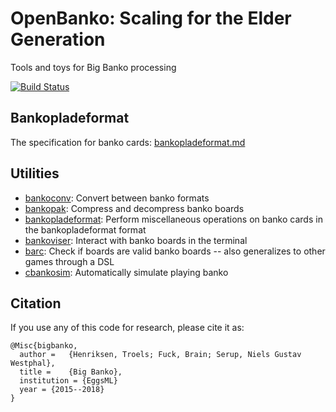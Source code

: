 # OpenBanko: Scaling for the Elder Generation

Tools and toys for Big Banko processing

[![Build Status](https://travis-ci.org/diku-dk/openbanko.svg?branch=master)](https://travis-ci.org/diku-dk/openbanko)


## Bankopladeformat

The specification for banko cards: [bankopladeformat.md](bankopladeformat.md)


## Utilities

+ [bankoconv](bankoconv/README.md): Convert between banko formats
+ [bankopak](bankopak/README.md): Compress and decompress banko boards
+ [bankopladeformat](bankopladeformat/README.md): Perform miscellaneous
  operations on banko cards in the bankopladeformat format
+ [bankoviser](bankoviser/README.md): Interact with banko boards in the terminal
+ [barc](barc/README.md): Check if boards are valid banko boards -- also
  generalizes to other games through a DSL
+ [cbankosim](cbankosim/): Automatically simulate playing banko


## Citation

If you use any of this code for research, please cite it as:

    @Misc{bigbanko,
      author =   {Henriksen, Troels; Fuck, Brain; Serup, Niels Gustav Westphal},
      title =    {Big Banko},
      institution = {EggsML}
      year = {2015--2018}
    }
